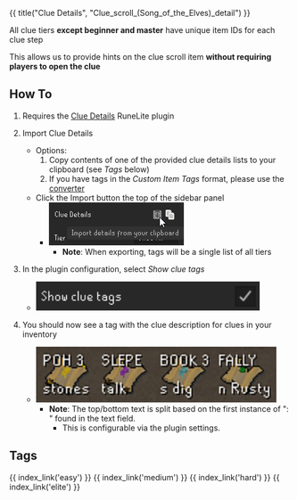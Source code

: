{{ title("Clue Details", "Clue_scroll_(Song_of_the_Elves)_detail") }}

All clue tiers **except beginner and master** have unique item IDs for each clue step

This allows us to provide hints on the clue scroll item **without requiring players to open the clue**

## How To

1. Requires the [Clue Details](https://runelite.net/plugin-hub/show/clue-details) RuneLite plugin

2. Import Clue Details
    - Options:
        1. Copy contents of one of the provided clue details lists to your clipboard (see *Tags* below)
        2. If you have tags in the *Custom Item Tags* format, please use the <a href="converter">converter</a>
    - Click the Import button the top of the sidebar panel
        - ![Item Tag Config](images/config.png)
            - **Note**: When exporting, tags will be a single list of all tiers

3. In the plugin configuration, select *Show clue tags*
    - ![Item Tag Config](images/config_show.png)

4. You should now see a tag with the clue description for clues in your inventory
    - ![Item Tag Example](images/example.png)
        - **Note**: The top/bottom text is split based on the first instance of ": " found in the text field.
          - This is configurable via the plugin settings.

## Tags

<div style="width: 100%; padding-bottom:50px;display: flex;flex-direction: row;flex-wrap: wrap;float: left;">
    {{ index_link('easy') }}
    {{ index_link('medium') }}
    {{ index_link('hard') }}
    {{ index_link('elite') }}
</div>